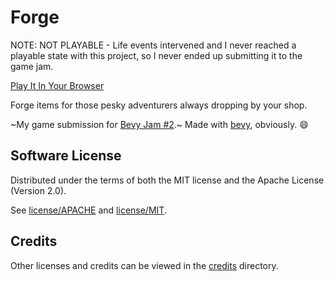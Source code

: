 # Forge

NOTE: NOT PLAYABLE - Life events intervened and I never reached a playable state with this project, so I never ended up submitting it to the game jam.

[Play It In Your Browser](https://cleancut.github.io/forge)

Forge items for those pesky adventurers always dropping by your shop.

~My game submission for [Bevy Jam #2](https://itch.io/jam/bevy-jam-2).~ Made with [bevy], obviously. 😄

## Software License

Distributed under the terms of both the MIT license and the Apache License (Version 2.0).

See [license/APACHE](license/APACHE) and [license/MIT](license/MIT).

## Credits

Other licenses and credits can be viewed in the [credits](./credits) directory.

[bevy]: https://bevyengine.org/
